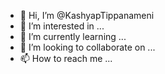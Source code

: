 - 👋 Hi, I’m @KashyapTippanameni
- 👀 I’m interested in ...
- 🌱 I’m currently learning ...
- 💞️ I’m looking to collaborate on ...
- 📫 How to reach me ...

<!---
KashyapTippanameni/KashyapTippanameni is a ✨ special ✨ repository because its `README.md` (this file) appears on your GitHub profile.
You can click the Preview link to take a look at your changes.
--->
